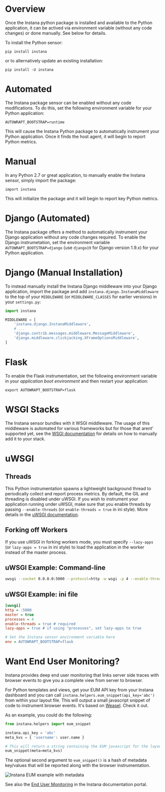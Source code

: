 # Overview

Once the Instana python package is installed and available to the Python application, it can be actived via environment variable (without any code changes) or done manually.  See below for details.

To install the Python sensor:

    pip install instana

or to alternatively update an existing installation:

    pip install -U instana

# Automated

The Instana package sensor can be enabled without any code modifications.  To do this, set the following environment variable for your Python application:

    AUTOWRAPT_BOOTSTRAP=runtime

This will cause the Instana Python package to automatically instrument your Python application.  Once it finds the host agent, it will begin to report Python metrics.

# Manual

In any Python 2.7 or great application, to manually enable the Instana sensor, simply import the package:

    import instana

This will initialize the package and it will begin to report key Python metrics.

# Django (Automated)

The Instana package offers a method to automatically instrument your Django application without any code changes required.  To enable the Django instrumetation, set the environment variable `AUTOWRAPT_BOOTSTRAP=django` (use `django19` for Django version 1.9.x) for your Python application.

# Django (Manual Installation)

To instead manually install the Instana Django middleware into your Django application, import the package and add `instana.django.InstanaMiddleware` to the top of your `MIDDLEWARE` (or `MIDDLEWARE_CLASSES` for earlier versions) in your `settings.py`:

```Python
import instana

MIDDLEWARE = [
    'instana.django.InstanaMiddleware',
    # ...
    'django.contrib.messages.middleware.MessageMiddleware',
    'django.middleware.clickjacking.XFrameOptionsMiddleware',
]
```

# Flask

To enable the Flask instrumentation, set the following environment variable in your _application boot environment_ and then restart your application:

  `export AUTOWRAPT_BOOTSTRAP=flask`

# WSGI Stacks

The Instana sensor bundles with it WSGI middleware.  The usage of this middleware is automated for various frameworks but for those that arent' supported yet, see the [WSGI documentation](WSGI.md) for details on how to manually add it to your stack.

# uWSGI

## Threads

This Python instrumentation spawns a lightweight background thread to periodically collect and report process metrics.  By default, the GIL and threading is disabled under uWSGI.  If you wish to instrument your application running under uWSGI, make sure that you enable threads by passing `--enable-threads`  (or `enable-threads = true` in ini style).  More details in the [uWSGI documentation](https://uwsgi-docs.readthedocs.io/en/latest/WSGIquickstart.html#a-note-on-python-threads).

## Forking off Workers

If you use uWSGI in forking workers mode, you must specify `--lazy-apps` (or `lazy-apps = true` in ini style) to load the application in the worker instead of the master process.

## uWSGI Example: Command-line

```sh
uwsgi --socket 0.0.0.0:5000 --protocol=http -w wsgi -p 4 --enable-threads --lazy-apps
```

## uWSGI Example: ini file

```ini
[uwsgi]
http = :5000
master = true
processes = 4
enable-threads = true # required
lazy-apps = true # if using "processes", set lazy-apps to true

# Set the Instana sensor environment variable here
env = AUTOWRAPT_BOOTSTRAP=flask
```
# Want End User Monitoring?

Instana provides deep end user monitoring that links server side traces with browser events to give you a complete view from server to browser.

For Python templates and views, get your EUM API key from your Instana dashboard and you can call `instana.helpers.eum_snippet(api_key='abc')` from within your layout file.  This will output
a small javascript snippet of code to instrument browser events.  It's based on [Weasel](https://github.com/instana/weasel).  Check it out.

As an example, you could do the following:

```python
from instana.helpers import eum_snippet

instana.api_key = 'abc'
meta_kvs = { 'username': user.name }

# This will return a string containing the EUM javascript for the layout or view.
eum_snippet(meta=meta_kvs)
```

The optional second argument to `eum_snippet()` is a hash of metadata key/values that will be reported along with the browser instrumentation.

![Instana EUM example with metadata](https://s3.amazonaws.com/instana/Instana+Gameface+EUM+with+metadata+2016-12-22+at+15.32.01.png)

See also the [End User Monitoring](https://docs.instana.io/products/website_monitoring/#configuration) in the Instana documentation portal.
